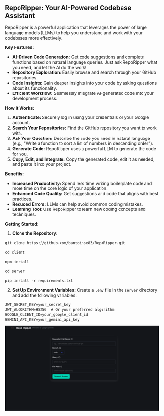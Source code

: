 ## RepoRipper: Your AI-Powered Codebase Assistant

RepoRipper is a powerful application that leverages the power of large language models (LLMs) to help you understand and
work with your codebases more effectively.

**Key Features:**

- **AI-Driven Code Generation:** Get code suggestions and complete functions based on natural language queries. Just ask
  RepoRipper what you need, and let the AI do the work!
- **Repository Exploration:** Easily browse and search through your GitHub repositories.
- **Code Insights:** Gain deeper insights into your code by asking questions about its functionality.
- **Efficient Workflow:** Seamlessly integrate AI-generated code into your development process.

**How it Works:**

1. **Authenticate:** Securely log in using your credentials or your Google account.
2. **Search Your Repositories:** Find the GitHub repository you want to work with.
3. **Ask Your Question:** Describe the code you need in natural language (e.g., "Write a function to sort a list of
   numbers in descending order").
4. **Generate Code:** RepoRipper uses a powerful LLM to generate the code for you.
5. **Copy, Edit, and Integrate:** Copy the generated code, edit it as needed, and paste it into your project.

**Benefits:**

- **Increased Productivity:** Spend less time writing boilerplate code and more time on the core logic of your
  application.
- **Enhanced Code Quality:** Get suggestions and code that aligns with best practices.
- **Reduced Errors:** LLMs can help avoid common coding mistakes.
- **Learning Tool:** Use RepoRipper to learn new coding concepts and techniques.

**Getting Started:**

1. **Clone the Repository:**

```
git clone https://github.com/bantoinse83/RepoRipper.git
```
```
cd client

npm install
```

```
cd server

pip install -r requirements.txt
```
2. **Set Up Environment Variables:** Create a `.env` file in the `server` directory and add the following variables:

```
JWT_SECRET_KEY=your_secret_key
JWT_ALGORITHM=HS256  # Or your preferred algorithm
GOOGLE_CLIENT_ID=your_google_client_id
GEMINI_API_KEY=your_gemini_api_key
```

![image](server/core/ss.png) 